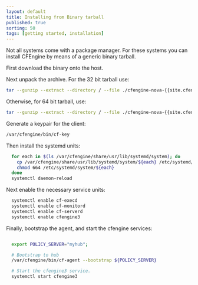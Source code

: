 ```yaml
---
layout: default
title: Installing from Binary tarball
published: true
sorting: 50
tags: [getting started, installation]
---
```


Not all systems come with a package manager. For these systems you can install
CFEngine by means of a generic binary tarball.

First download the binary onto the host.

Next unpack the archive. For the 32 bit tarball use:

```sh
tar --gunzip --extract --directory / --file ./cfengine-nova-{{site.cfengine.branch}}.{{site.cfengine.latest_patch_release}}.i386.pkg.tar.gz
```

Otherwise, for 64 bit tarball, use:

```sh
tar --gunzip --extract --directory / --file ./cfengine-nova-{{site.cfengine.branch}}.{{site.cfengine.latest_patch_release}}.x86_64.pkg.tar.gz
```

Generate a keypair for the client:

```sh
/var/cfengine/bin/cf-key
```


Then install the systemd units:

```sh
  for each in $(ls /var/cfengine/share/usr/lib/systemd/system); do
    cp /var/cfengine/share/usr/lib/systemd/system/${each} /etc/systemd/system/${each}
    chmod 664 /etc/systemd/system/${each}
  done
  systemctl daemon-reload 
```

Next enable the necessary service units:

```sh
  systemctl enable cf-execd 
  systemctl enable cf-monitord 
  systemctl enable cf-serverd 
  systemctl enable cfengine3 
```

Finally, bootstrap the agent, and start the cfengine services:

```sh

  export POLICY_SERVER="myhub";

  # Bootstrap to hub
  /var/cfengine/bin/cf-agent --bootstrap ${POLICY_SERVER}

  # Start the cfengine3 service.
  systemctl start cfengine3 
```

